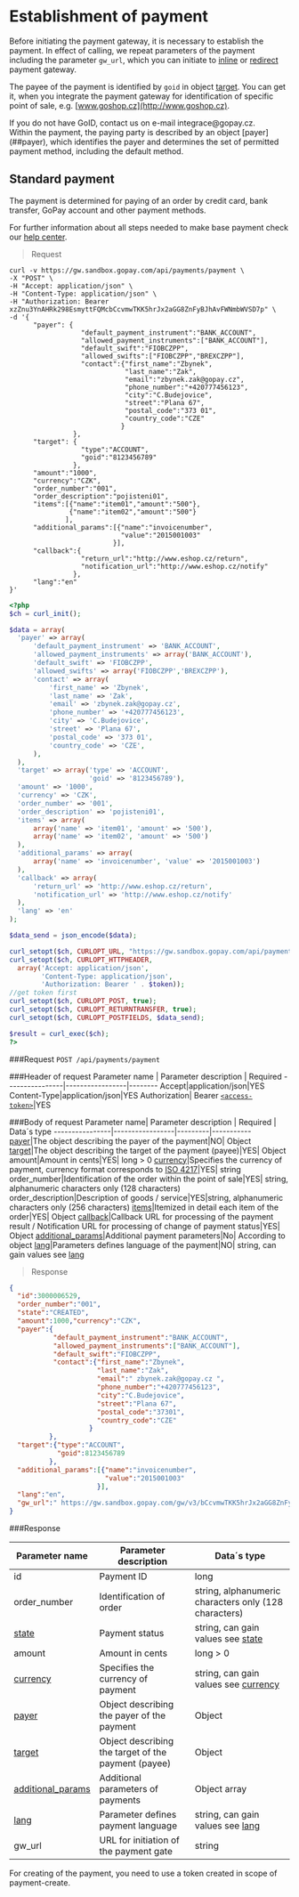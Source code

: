 # Establishment of payment

Before initiating the payment gateway, it is necessary to establish the payment. In effect of calling, we repeat parameters of the payment including the parameter ```gw_url```, which you can initiate to [inline](#inline-option) or [redirect](#redirect-option) payment gateway.  
   
The payee of the payment is identified by ```goid``` in object [target](##target). You can get it, when you integrate the payment gateway for identification of specific point of sale, e.g. [www.goshop.cz](http://www.goshop.cz).
<aside class='notice'>
If you do not have GoID, contact us on e-mail integrace@gopay.cz. 
</aside>  
Within the payment, the paying party is described by an object [payer](##payer),  
which identifies the payer and determines the set of permitted payment method,  
including the default method. 

## Standard payment

The payment is determined for paying of an order by credit card, bank transfer, GoPay account and other payment methods.  

For further information about all steps needed to make base payment check our [help center](https://help.gopay.com/en/s/ey).

> Request

```shell
curl -v https://gw.sandbox.gopay.com/api/payments/payment \
-X "POST" \
-H "Accept: application/json" \
-H "Content-Type: application/json" \
-H "Authorization: Bearer xzZnu3YnAHRk298EsmyttFQMcbCcvmwTKK5hrJx2aGG8ZnFyBJhAvFWNmbWVSD7p" \
-d '{
      "payer": {
                  "default_payment_instrument":"BANK_ACCOUNT",
                  "allowed_payment_instruments":["BANK_ACCOUNT"],
                  "default_swift":"FIOBCZPP",
                  "allowed_swifts":["FIOBCZPP","BREXCZPP"],
                  "contact":{"first_name":"Zbynek",
                             "last_name":"Zak",
                             "email":"zbynek.zak@gopay.cz",
                             "phone_number":"+420777456123",
                             "city":"C.Budejovice",
                             "street":"Plana 67",
                             "postal_code":"373 01",
                             "country_code":"CZE"
                            }
                },
      "target": {
                  "type":"ACCOUNT",
                  "goid":"8123456789"
                },
      "amount":"1000",
      "currency":"CZK",
      "order_number":"001",
      "order_description":"pojisteni01",
      "items":[{"name":"item01","amount":"500"},
               {"name":"item02","amount":"500"}
              ],
      "additional_params":[{"name":"invoicenumber",
                            "value":"2015001003"
                          }],
      "callback":{
                  "return_url":"http://www.eshop.cz/return",
                  "notification_url":"http://www.eshop.cz/notify"
                },
      "lang":"en"
}'
```
```php
<?php
$ch = curl_init();

$data = array(
  'payer' => array(
      'default_payment_instrument' => 'BANK_ACCOUNT',
      'allowed_payment_instruments' => array('BANK_ACCOUNT'),
      'default_swift' => 'FIOBCZPP',
      'allowed_swifts' => array('FIOBCZPP','BREXCZPP'),
      'contact' => array(
          'first_name' => 'Zbynek',
          'last_name' => 'Zak',
          'email' => 'zbynek.zak@gopay.cz',
          'phone_number' => '+420777456123',
          'city' => 'C.Budejovice',
          'street' => 'Plana 67',
          'postal_code' => '373 01',
          'country_code' => 'CZE',
      ),
  ),
  'target' => array('type' => 'ACCOUNT',
                    'goid' => '8123456789'),
  'amount' => '1000',
  'currency' => 'CZK',
  'order_number' => '001',
  'order_description' => 'pojisteni01',
  'items' => array(
      array('name' => 'item01', 'amount' => '500'),
      array('name' => 'item02', 'amount' => '500')
  ),
  'additional_params' => array(
      array('name' => 'invoicenumber', 'value' => '2015001003')
  ),
  'callback' => array(
      'return_url' => 'http://www.eshop.cz/return',
      'notification_url' => 'http://www.eshop.cz/notify'
  ),
  'lang' => 'en'
);

$data_send = json_encode($data);

curl_setopt($ch, CURLOPT_URL, "https://gw.sandbox.gopay.com/api/payments/payment");
curl_setopt($ch, CURLOPT_HTTPHEADER,
  array('Accept: application/json',
        'Content-Type: application/json',
        'Authorization: Bearer ' . $token));
//get token first
curl_setopt($ch, CURLOPT_POST, true);
curl_setopt($ch, CURLOPT_RETURNTRANSFER, true);
curl_setopt($ch, CURLOPT_POSTFIELDS, $data_send);

$result = curl_exec($ch);
?>
```

###Request
```POST /api/payments/payment```

###Header of request
Parameter name | Parameter description | Required
----------------|-----------------|--------
Accept|application/json|YES
Content-Type|application/json|YES
Authorization| Bearer [```<access-token>```](#access-token)|YES

###Body of request
Parameter name| Parameter description | Required | Data´s type
----------------|-----------------|---------|-----------
[payer](#payer)|The object describing the payer of the payment|NO| Object
[target](#target)|The object describing the target of the payment (payee)|YES| Object
amount|Amount in cents|YES| long > 0
[currency](#currency)|Specifies the currency of payment, currency format corresponds to [ISO 4217](http://www.iso.org/iso/home/standards/currency_codes.htm)|YES| string
order_number|Identification of the order within the point of sale|YES| string, alphanumeric characters only (128 characters)
order_description|Description of goods / service|YES|string, alphanumeric characters only (256 characters)
[items](#items)|Itemized in detail each item of the order|YES| Object
[callback](#callback)|Callback URL for processing of the payment result / Notification URL for processing of change of payment status|YES| Object
[additional_params](#additional_params)|Additional payment parameters|No| According to object
[lang](#lang)|Parameters defines language of the payment|NO| string, can gain values see [lang](#lang)

>Response

```json
{
  "id":3000006529,
  "order_number":"001",
  "state":"CREATED",
  "amount":1000,"currency":"CZK",
  "payer":{
           "default_payment_instrument":"BANK_ACCOUNT",
           "allowed_payment_instruments":["BANK_ACCOUNT"],
           "default_swift":"FIOBCZPP",
           "contact":{"first_name":"Zbynek",
                      "last_name":"Zak",
                      "email":" zbynek.zak@gopay.cz ",
                      "phone_number":"+420777456123",
                      "city":"C.Budejovice",
                      "street":"Plana 67",
                      "postal_code":"37301",
                      "country_code":"CZE"
                    }
          },
  "target":{"type":"ACCOUNT",
            "goid":8123456789
          },
  "additional_params":[{"name":"invoicenumber",
                        "value":"2015001003"
                      }],
  "lang":"en",
  "gw_url":" https://gw.sandbox.gopay.com/gw/v3/bCcvmwTKK5hrJx2aGG8ZnFyBJhAvF"
}  
```                          
                
###Response 
  
Parameter name|Parameter description| Data´s type
---------------|---------------|-----------
id|Payment ID|long
order_number|Identification of order| string, alphanumeric characters only (128 characters)
[state](#payment-status)|Payment status| string, can gain values see [state](#payment-status)
amount|Amount in cents| long > 0
[currency](##currency)|Specifies the currency of payment| string, can gain values see [currency](##currency)
[payer](#payer)| Object describing the payer of the payment| Object
[target](#target)| Object describing the target of the payment (payee)| Object
[additional_params](#additional_params)|Additional parameters of payments| Object array
[lang](#lang)|Parameter defines payment language| string, can gain values see [lang](#lang)
gw_url|URL for initiation of the payment gate|string

<aside class='notice'>
For creating of the payment, you need to use a token created in scope of payment-create.
</aside>